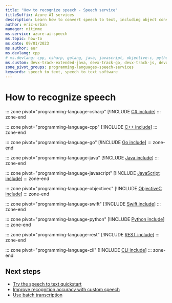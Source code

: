 ```yaml
---
title: "How to recognize speech - Speech service"
titleSuffix: Azure AI services
description: Learn how to convert speech to text, including object construction, supported audio input formats, and configuration options for speech recognition.
author: eric-urban
manager: nitinme
ms.service: azure-ai-speech
ms.topic: how-to
ms.date: 09/01/2023
ms.author: eur
ms.devlang: cpp
# ms.devlang: cpp, csharp, golang, java, javascript, objective-c, python
ms.custom: devx-track-extended-java, devx-track-go, devx-track-js, devx-track-python
zone_pivot_groups: programming-languages-speech-services
keywords: speech to text, speech to text software
---
```


# How to recognize speech

::: zone pivot="programming-language-csharp"
[!INCLUDE [C# include](includes/how-to/recognize-speech/csharp.md)]
::: zone-end

::: zone pivot="programming-language-cpp"
[!INCLUDE [C++ include](includes/how-to/recognize-speech/cpp.md)]
::: zone-end

::: zone pivot="programming-language-go"
[!INCLUDE [Go include](includes/how-to/recognize-speech/go.md)]
::: zone-end

::: zone pivot="programming-language-java"
[!INCLUDE [Java include](includes/how-to/recognize-speech/java.md)]
::: zone-end

::: zone pivot="programming-language-javascript"
[!INCLUDE [JavaScript include](includes/how-to/recognize-speech/javascript.md)]
::: zone-end

::: zone pivot="programming-language-objectivec"
[!INCLUDE [ObjectiveC include](includes/how-to/recognize-speech/objectivec.md)]
::: zone-end

::: zone pivot="programming-language-swift"
[!INCLUDE [Swift include](includes/how-to/recognize-speech/swift.md)]
::: zone-end

::: zone pivot="programming-language-python"
[!INCLUDE [Python include](./includes/how-to/recognize-speech/python.md)]
::: zone-end

::: zone pivot="programming-language-rest"
[!INCLUDE [REST include](includes/how-to/recognize-speech/rest.md)]
::: zone-end

::: zone pivot="programming-language-cli"
[!INCLUDE [CLI include](includes/how-to/recognize-speech/cli.md)]
::: zone-end

## Next steps

* [Try the speech to text quickstart](get-started-speech-to-text.md)
* [Improve recognition accuracy with custom speech](custom-speech-overview.md)
* [Use batch transcription](batch-transcription.md)
